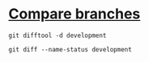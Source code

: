 # [Compare branches](https://stackoverflow.com/a/822859)

```shell
git difftool -d development
```

```shell
git diff --name-status development
```